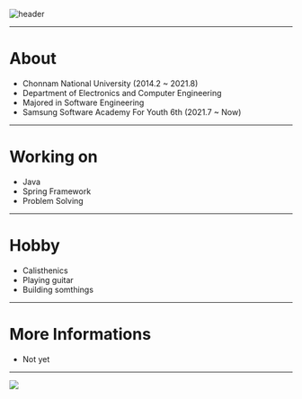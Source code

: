 ![header](https://capsule-render.vercel.app/api?type=waving&color=auto&height=300&section=header&text=SANGWOO%20PARK&fontSize=60&fontAlign=70&fontAlignY=80)

---

# About

- Chonnam National University (2014.2 ~ 2021.8)
- Department of Electronics and Computer Engineering
- Majored in Software Engineering
- Samsung Software Academy For Youth 6th (2021.7 ~ Now)

---

# Working on

- Java
- Spring Framework
- Problem Solving

---

# Hobby

- Calisthenics
- Playing guitar
- Building somthings

---

# More Informations

- Not yet

---

<img src="http://mazassumnida.wtf/api/v2/generate_badge?boj=sangwoo420">
